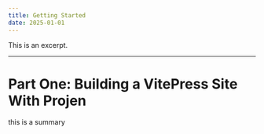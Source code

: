```yaml
---
title: Getting Started 
date: 2025-01-01
---
```


This is an excerpt.

---

# Part One: Building a VitePress Site With Projen

this is a summary